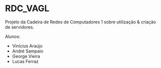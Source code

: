 # RDC_VAGL
Projeto da Cadeira de Redes de Computadores 1 sobre utilização &amp; criação de servidores.

Alunos:

- Vinícius Araújo
- André Sampaio
- George Vieira
- Lucas Ferraz
